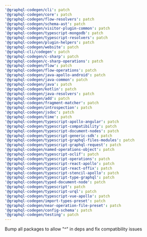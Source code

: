 ```yaml
---
'@graphql-codegen/cli': patch
'@graphql-codegen/core': patch
'@graphql-codegen/flow-resolvers': patch
'@graphql-codegen/schema-ast': patch
'@graphql-codegen/visitor-plugin-common': patch
'@graphql-codegen/typescript-mongodb': patch
'@graphql-codegen/typescript-resolvers': patch
'@graphql-codegen/plugin-helpers': patch
'@graphql-codegen/website': patch
'@graphql-cli/codegen': patch
'@graphql-codegen/c-sharp': patch
'@graphql-codegen/c-sharp-operations': patch
'@graphql-codegen/flow': patch
'@graphql-codegen/flow-operations': patch
'@graphql-codegen/java-apollo-android': patch
'@graphql-codegen/java-common': patch
'@graphql-codegen/java': patch
'@graphql-codegen/kotlin': patch
'@graphql-codegen/java-resolvers': patch
'@graphql-codegen/add': patch
'@graphql-codegen/fragment-matcher': patch
'@graphql-codegen/introspection': patch
'@graphql-codegen/jsdoc': patch
'@graphql-codegen/time': patch
'@graphql-codegen/typescript-apollo-angular': patch
'@graphql-codegen/typescript-compatibility': patch
'@graphql-codegen/typescript-document-nodes': patch
'@graphql-codegen/typescript-generic-sdk': patch
'@graphql-codegen/typescript-graphql-files-modules': patch
'@graphql-codegen/typescript-graphql-request': patch
'@graphql-codegen/named-operations-object': patch
'@graphql-codegen/typescript-oclif': patch
'@graphql-codegen/typescript-operations': patch
'@graphql-codegen/typescript-react-apollo': patch
'@graphql-codegen/typescript-react-offix': patch
'@graphql-codegen/typescript-stencil-apollo': patch
'@graphql-codegen/typescript-type-graphql': patch
'@graphql-codegen/typed-document-node': patch
'@graphql-codegen/typescript': patch
'@graphql-codegen/typescript-urql': patch
'@graphql-codegen/typescript-vue-apollo': patch
'@graphql-codegen/import-types-preset': patch
'@graphql-codegen/near-operation-file-preset': patch
'@graphql-codegen/config-schema': patch
'@graphql-codegen/testing': patch
---
```


Bump all packages to allow "^" in deps and fix compatibility issues
